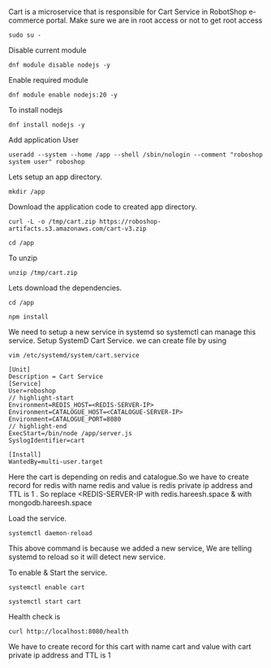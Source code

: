 Cart is a microservice that is responsible for Cart Service in RobotShop e-commerce portal.
Make sure we are in root access or not to get root access
 ```
 sudo su -
 ```
Disable current module 
```
dnf module disable nodejs -y
```
Enable required module
```
dnf module enable nodejs:20 -y
```
To install nodejs 
```
dnf install nodejs -y
```

Add application User
```
useradd --system --home /app --shell /sbin/nologin --comment "roboshop system user" roboshop
```

Lets setup an app directory.
```
mkdir /app
```

Download the application code to created app directory.
```
curl -L -o /tmp/cart.zip https://roboshop-artifacts.s3.amazonaws.com/cart-v3.zip
```
```
cd /app 
```
To unzip
```
unzip /tmp/cart.zip
```

Lets download the dependencies.
```
cd /app
``` 
```
npm install
```

We need to setup a new service in systemd so systemctl can manage this service.
Setup SystemD Cart Service.
we can create file by using 
```
vim /etc/systemd/system/cart.service
```
```
[Unit]
Description = Cart Service
[Service]
User=roboshop
// highlight-start
Environment=REDIS_HOST=<REDIS-SERVER-IP>
Environment=CATALOGUE_HOST=<CATALOGUE-SERVER-IP>
Environment=CATALOGUE_PORT=8080
// highlight-end
ExecStart=/bin/node /app/server.js
SyslogIdentifier=cart

[Install]
WantedBy=multi-user.target
```
Here the cart is depending on redis and catalogue.So we have to create record for redis with name redis and value is redis private ip address and TTL is 1 .
So replace <REDIS-SERVER-IP with redis.hareesh.space & <CATALOGUE-SERVER-IP>with mongodb.hareesh.space 

Load the service.
```
systemctl daemon-reload
```

This above command is because we added a new service, We are telling systemd to reload so it will detect new service.

To enable & Start the service.
```
systemctl enable cart 
```
```
systemctl start cart
```

Health check is 
```
curl http://localhost:8080/health
```

We have to create record for this cart with name cart and value with cart private ip address and TTL is 1